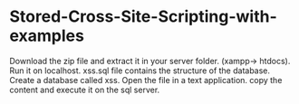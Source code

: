# Stored-Cross-Site-Scripting-with-examples

Download the zip file and extract it in your server folder. (xampp-> htdocs).
Run it on localhost.
xss.sql file contains the structure of the database. Create a database called xss. Open the file in a text application. copy the content and execute it on the sql server. 
